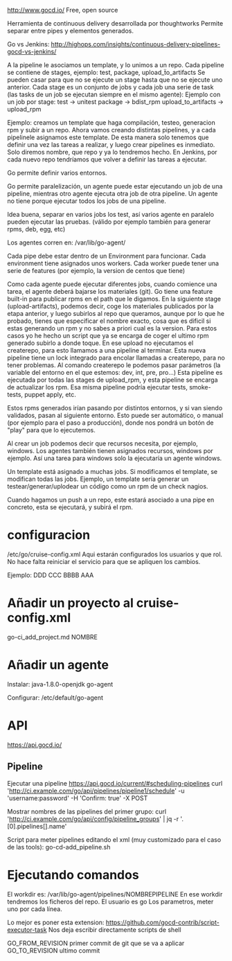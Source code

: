 http://www.gocd.io/
Free, open source

Herramienta de continuous delivery desarrollada por thoughtworks
Permite separar entre pipes y elementos generados.

Go vs Jenkins:
http://highops.com/insights/continuous-delivery-pipelines-gocd-vs-jenkins/


A la pipeline le asociamos un template, y lo unimos a un repo.
Cada pipeline se contiene de stages, ejemplo: test, package, upload_ẗo_artifacts
  Se pueden casar para que no se ejecute un stage hasta que no se ejecute uno anterior.
Cada stage es un conjunto de jobs y cada job una serie de task (las tasks de un job se ejecutan siempre en el mismo agente):
Ejemplo con un job por stage:
  test -> unitest
  package -> bdist_rpm
  upload_to_artifacts -> upload_rpm

Ejemplo: creamos un template que haga compilación, testeo, generacion rpm y subir a un repo.
Ahora vamos creando distintas pipelines, y a cada pipelinele asignamos este template.
De esta manera solo tenemos que definir una vez las tareas a realizar, y luego crear pipelines es inmediato. Solo diremos nombre, que repo y ya lo tendremos hecho.
En Jenkins, por cada nuevo repo tendríamos que volver a definir las tareas a ejecutar.

Go permite definir varios entornos.


Go permite paralelización, un agente puede estar ejecutando un job de una pipeline, mientras otro agente ejecuta otra job de otra pipeline.
Un agente no tiene porque ejecutar todos los jobs de una pipeline.

Idea buena, separar en varios jobs los test, así varios agente en paralelo pueden ejecutar las pruebas. (válido por ejemplo también para generar rpms, deb, egg, etc)

Los agentes corren en:
/var/lib/go-agent/


Cada pipe debe estar dentro de un Environment para funcionar.
Cada environment tiene asignados unos workers.
Cada worker puede tener una serie de features (por ejemplo, la version de
centos que tiene)


Como cada agente puede ejecutar diferentes jobs, cuando comience una tarea, el agente deberá bajarse los materiales (git).
Go tiene una feature built-in para publicar rpms en el path que le digamos.
En la siguiente stage (upload-artifacts), podemos decir, coge los materiales publicados por la etapa anterior, y luego subirlos al repo que queramos, aunque por lo que he probado, tienes que especificar el nombre exacto, cosa que es dificil si estas generando un rpm y no sabes a priori cual es la version.
Para estos casos yo he hecho un script que ya se encarga de coger el ultimo rpm generado subirlo a donde toque.
En ese upload no ejecutamos el createrepo, para esto llamamos a una pipeline al terminar.
Esta nueva pipeline tiene un lock integrado para encolar llamadas a createrepo, para no tener problemas.
Al comando createrepo le podemos pasar parámetros (la variable del entorno en el que estemos: dev, int, pre, pro...)
Esta pipeline es ejecutada por todas las stages de upload_rpm, y esta pipeline se encarga de actualizar los rpm.
Esa misma pipeline podría ejecutar tests, smoke-tests, puppet apply, etc.

Estos rpms generados irían pasando por distintos entornos, y si van siendo validados, pasan al siguiente entorno.
Esto puede ser automático, o manual (por ejemplo para el paso a producción), donde nos pondrá un botón de "play" para que lo ejecutemos.



Al crear un job podemos decir que recursos necesita, por ejemplo, windows.
Los agentes también tienen asignados recursos, windows por ejemplo. Así una tarea para windows solo la ejecutaría un agente windows.



Un template está asignado a muchas jobs. Si modificamos el template, se modifican todas las jobs.
Ejemplo, un template sería generar un testear/generar/uplodear un código como un rpm de un check nagios.


Cuando hagamos un push a un repo, este estará asociado a una pipe en concreto, esta se ejecutará, y subirá el rpm.



# configuracion
/etc/go/cruise-config.xml
Aqui estarán configurados los usuarios y que rol.
No hace falta reiniciar el servicio para que se apliquen los cambios.

Ejemplo:
  <server artifactsdir="artifacts" purgeStart="1.0" purgeUpto="3.0" commandRepositoryLocation="default" serverId="xxxxxxxxxxxx">
    <security>
      <ldap uri=" ldap://server.ldap" searchFilter="(uid={0})">
        <bases>
          <base value="o=NOMBRE" />
        </bases>
      </ldap>
      <roles>
        <role name="user" />
        <role name="dev">
          <users>
            <user>DDD</user>
          </users>
        </role>
        <role name="guest">
          <users>
            <user>CCC</user>
        </role>
        <role name="admin">
          <users>
            <user>BBBB</user>
          </users>
        </role>
      </roles>
      <admins>
        <user>AAA</user>
      </admins>
    </security>
    <mailhost hostname="servidor.de.mail.com" port="25" tls="false" from="go@ci-server.com" admin="admin@admin.es" />
  </server>


# Añadir un proyecto al cruise-config.xml
go-ci_add_project.md NOMBRE


# Añadir un agente
Instalar:
java-1.8.0-openjdk
go-agent

Configurar:
/etc/default/go-agent



# API
https://api.gocd.io/

## Pipeline
Ejecutar una pipeline
https://api.gocd.io/current/#scheduling-pipelines
curl 'http://ci.example.com/go/api/pipelines/pipeline1/schedule' -u 'username:password' -H 'Confirm: true' -X POST

Mostrar nombres de las pipelines del primer grupo:
curl 'http://ci.example.com/go/api/config/pipeline_groups' | jq -r '.[0].pipelines[].name'


Script para meter pipelines editando el xml (muy customizado para el caso de las tools):
go-cd-add_pipeline.sh


# Ejecutando comandos
El workdir es: /var/lib/go-agent/pipelines/NOMBREPIPELINE
En ese workdir tendremos los ficheros del repo.
El usuario es go
Los parametros, meter uno por cada línea.

Lo mejor es poner esta extension: https://github.com/gocd-contrib/script-executor-task
Nos deja escribir directamente scripts de shell


GO_FROM_REVISION primer commit de git que se va a aplicar
GO_TO_REVISION ultimo commit
